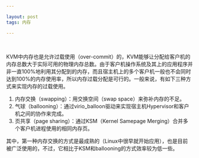 ```yaml
---

layout: post
tags: 内存

---
```


​    

KVM中内存也是允许过载使用（over-commit）的，KVM能够让分配给客户机的内存总数大于实际可用的物理内存总数。由于客户机操作系统及其上的应用程序并非一直100%地利用其分配到的内存，而且宿主机上的多个客户机一般也不会同时达到100%的内存使用率，所以内存过载分配是可行的。一般来说，有如下三种方式来实现内存的过载使用。

1. 内存交换（swapping）：用交换空间（swap space）来弥补内存的不足。
2. 气球（ballooning）：通过virio_balloon驱动来实现宿主机Hypervisor和客户机之间的协作来完成。
3. 页共享（page sharing）：通过KSM（Kernel Samepage Merging）合并多个客户机进程使用的相同内存页。

其中，第一种内存交换的方式是最成熟的（Linux中很早就开始应用），也是目前被广泛使用的，不过，它相比于KSM和ballooning的方式效率较为低一些。

